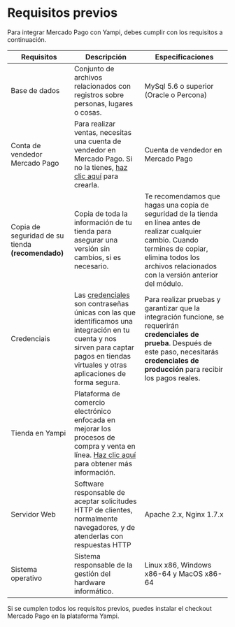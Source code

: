 # Requisitos previos

Para integrar Mercado Pago con Yampi, debes cumplir con los requisitos a continuación.
 
| Requisitos | Descripción | Especificaciones |
| --- | --- | --- |
| Base de dados | Conjunto de archivos relacionados con registros sobre personas, lugares o cosas. | MySql 5.6 o superior (Oracle o Percona) |
| Conta de vendedor Mercado Pago | Para realizar ventas, necesitas una cuenta de vendedor en Mercado Pago. Si no la tienes, [haz clic aquí](https://www.mercadopago[FAKER][URL][DOMAIN]/hub/registration/landing) para crearla. | Cuenta de vendedor en Mercado Pago |
| Copia de seguridad de su tienda **(recomendado)** | Copia de toda la información de tu tienda para asegurar una versión sin cambios, si es necesario. | Te recomendamos que hagas una copia de seguridad de la tienda en línea antes de realizar cualquier cambio. Cuando termines de copiar, elimina todos los archivos relacionados con la versión anterior del módulo. |
| Credenciais | Las [credenciales](/developers/es/guides/additional-content/credentials/credentials) son contraseñas únicas con las que identificamos una integración en tu cuenta y nos sirven para captar pagos en tiendas virtuales y otras aplicaciones de forma segura. | Para realizar pruebas y garantizar que la integración funcione, se requerirán **credenciales de prueba**. Después de este paso, necesitarás **credenciales de producción** para recibir los pagos reales. |
| Tienda en Yampi | Plataforma de comercio electrónico enfocada en mejorar los procesos de compra y venta en línea. [Haz clic aquí](https://www.yampi.com.br/) para obtener más información.
| Servidor Web | Software responsable de aceptar solicitudes HTTP de clientes, normalmente navegadores, y de atenderlas con respuestas HTTP | Apache 2.x, Nginx 1.7.x |
| Sistema operativo | Sistema responsable de la gestión del hardware informático. | Linux x86, Windows x86-64 y MacOS x86-64 |

Si se cumplen todos los requisitos previos, puedes instalar el checkout Mercado Pago en la plataforma Yampi.